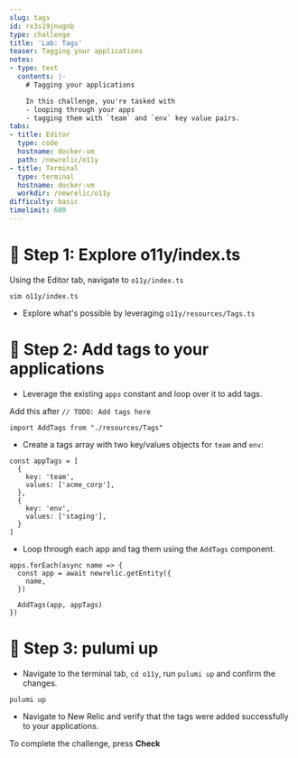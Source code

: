 ```yaml
---
slug: tags
id: rx3s19jnugnb
type: challenge
title: 'Lab: Tags'
teaser: Tagging your applications
notes:
- type: text
  contents: |-
    # Tagging your applications

    In this challenge, you're tasked with
    - looping through your apps
    - tagging them with `team` and `env` key value pairs.
tabs:
- title: Editor
  type: code
  hostname: docker-vm
  path: /newrelic/o11y
- title: Terminal
  type: terminal
  hostname: docker-vm
  workdir: /newrelic/o11y
difficulty: basic
timelimit: 600
---
```


🧪 Step 1: Explore o11y/index.ts
=======================

Using the Editor tab, navigate to `o11y/index.ts`

```
vim o11y/index.ts
```

- Explore what's possible by leveraging `o11y/resources/Tags.ts`

🧪 Step 2: Add tags to your applications
=======================

- Leverage the existing `apps` constant and loop over it to add tags.

Add this after `// TODO: Add tags here`
```
import AddTags from "./resources/Tags"
```

- Create a tags array with two key/values objects for `team` and `env`:

```
const appTags = [
  {
    key: 'team',
    values: ['acme_corp'],
  },
  {
    key: 'env',
    values: ['staging'],
  }
]
```

- Loop through each app and tag them using the `AddTags` component.

```
apps.forEach(async name => {
  const app = await newrelic.getEntity({
    name,
  })

  AddTags(app, appTags)
})
```

🏁 Step 3: pulumi up
=========

- Navigate to the terminal tab, `cd o11y`, run `pulumi up` and confirm the changes.

```
pulumi up
```

- Navigate to New Relic and verify that the tags were added successfully to your applications.

To complete the challenge, press **Check**
